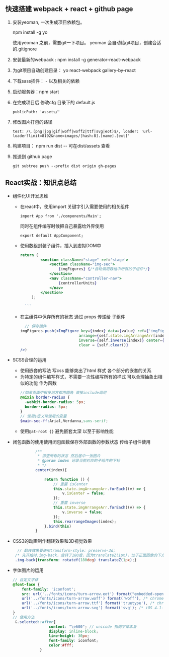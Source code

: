 **快速搭建 webpack + react + github page**
--

1. 安装yeoman, 一次生成项目依赖包。

    npm install -g yo

    使用yeoman 之前，需要git一下项目。
    yeoman 会自动给git项目，创建合适的.gitignore

2. 安装最新的webpack :   npm install -g generator-react-webpack
3. 为git项目自动创建目录： yo react-webpack gallery-by-react
4. 下载sass插件：  - 以及相关的依赖  
5. 启动服务器：npm start 
6. 在完成项目后 修改cfg 目录下的 default.js  

    `publicPath: 'assets/'`
7. 修改图片打包的路径
      
    `test: /\.(png|jpg|gif|woff|woff2|ttf|svg|eot)$/,
                loader: 'url-loader?limit=8192&name=images/[hash:8].[name].[ext]'
`
8. 构建项目： npm run dist  -- 可在dist/assets 查看
9. 推送到 github page  

    `git subtree push --prefix dist origin gh-pages`  
    
**React实战：知识点总结**
--
* 组件化UI开发思维
  
    * 在react中，使用import 关键字引入需要使用的相关组件
      
        `import App from './components/Main';`
    
        同时在组件编写时候把自己暴露给外界使用
      
        `export default AppComponent;`
    * 使用数组封装子组件，插入到虚拟DOM中
      
        ```jsx harmony        
        return (
                 <section className="stage" ref='stage'>
                     <section className="img-sec">
                         {imgFigures} {/*自动调用数组中所有的子组件*/}
                     </section>
                     <nav className="controller-nav">
                         {controllerUnits}
                     </nav>
                 </section>
             );
             
          ```
    * 在主组件中保存所有的状态 通过 props 传递给 子组件 
        ```jsx harmony
          // 保存组件
       imgFigures.push(<ImgFigure key={index} data={value} ref={'imgFigure' + index}
                                  arrange={self.state.imgArrangeArr[index]}
                                  inverse={self.inverse(index)} center={self.center(index)}
                                  clear = {self.clear()}
       />)
         ```
    
* SCSS合理的运用
    * 使用嵌套的写法 写css 能够突出了html 样式 各个部分的嵌套的关系
    * 为特定的组件编写样式，不需要一次性编写所有的样式  可以合理抽象出相似的功能 作为函数
        ````scss
        //如果页面中很多地方都用圆角 直接include调用
        @mixin border-radius {
          -webkit-border-radius: 5px;
          border-radius: 5px;
        }
        // 使用$定义常使用的变量
        $main-sec-ff:Arial,Verdanna,sans-serif;
        ````
    * 使用`@at-root {}` 避免嵌套太深 以至于影响性能
     
* 闭包函数的使用使用闭包函数保存外部函数的参数状态 传给子组件使用
    ````jsx harmony
              /**
               * 清空所有的状态 然后居中一张图片
               * @param index 记录当前对应的子组件的下标 
               * */
              center(index){
          
                  return function () {
                      // 重置 isCenter
                      this.state.imgArrangeArr.forEach((v) => {
                          v.isCenter = false;
                      });
                      // 重置 inverse
                      this.state.imgArrangeArr.forEach((v) => {
                          v.inverse = false;
                      });
                      this.rearrangeImages(index);
                  }.bind(this)
              }
    ````
* CSS3的动画制作翻转效果和3D视觉效果
    ```scss
      // 翻转效果要使用transform-style: preserve-3d;
     /* 先开始时.img-back，旋转了180度，因为translateZ(1px)，位于正面图像的下方*/
     .img-back{transform: rotateY(180deg) translateZ(1px);}             
    ```
* 字体图片的运用  

    ```scss
    // 自定义字体
    @font-face {
        font-family: 'iconfont';
        src: url('../fonts/icons/turn-arrow.eot') format("embedded-opentype"), /* IE9*/
        url('../fonts/icons/turn-arrow.woff') format('woff'), /* chrome、firefox */
        url('../fonts/icons/turn-arrow.ttf') format('truetype'), /* chrome、firefox、opera、Safari, Android, iOS 4.2+*/
        url('../fonts/icons/turn-arrow.svg') format('svg'); /* iOS 4.1- */
    }
  // 使用方法
     &.selected::after{
                    content: "\e600"; // unicode 指向字体本身
                    display: inline-block;
                    line-height: 30px;
                    font-family: iconfont;
                    color:#fff;
                }
```
